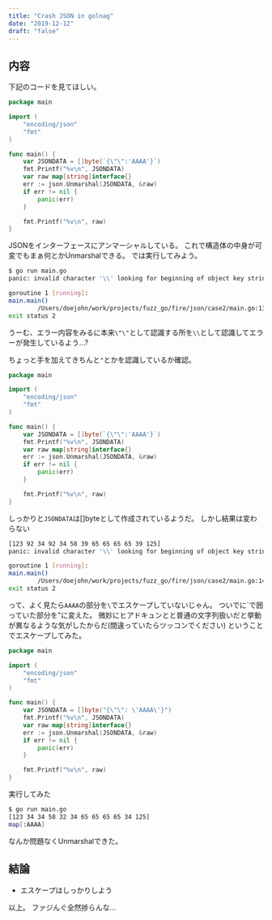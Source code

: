 ```yaml
---
title: "Crash JSON in golnag"
date: "2019-12-12"
draft: "false"
---
```


## 内容

下記のコードを見てほしい。

```go
package main

import (
	"encoding/json"
	"fmt"
)

func main() {
	var JSONDATA = []byte(`{\"\":'AAAA'}`)
    fmt.Printf("%v\n", JSONDATA)
    var raw map[string]interface{}
	err := json.Unmarshal(JSONDATA, &raw)
	if err != nil {
		panic(err)
	}

	fmt.Printf("%v\n", raw)
}

```

JSONをインターフェースにアンマーシャルしている。
これで構造体の中身が可変でもまぁ何とかUnmarshalできる。
では実行してみよう。

```sh
$ go run main.go
panic: invalid character '\\' looking for beginning of object key string

goroutine 1 [running]:
main.main()
        /Users/doejohn/work/projects/fuzz_go/fire/json/case2/main.go:13 +0x13c
exit status 2
```

うーむ、エラー内容をみるに本来`\"\"`として認識する所を`\\`として認識してエラーが発生しているよう...?

ちょっと手を加えてきちんと`"`とかを認識しているか確認。

```go
package main

import (
	"encoding/json"
	"fmt"
)

func main() {
	var JSONDATA = []byte(`{\"\":'AAAA'}`)
	fmt.Printf("%v\n", JSONDATA)
	var raw map[string]interface{}
	err := json.Unmarshal(JSONDATA, &raw)
	if err != nil {
		panic(err)
	}

	fmt.Printf("%v\n", raw)
}

```

しっかりと`JSONDATA`は[]byteとして作成されているようだ。
しかし結果は変わらない

```sh
[123 92 34 92 34 58 39 65 65 65 65 39 125]
panic: invalid character '\\' looking for beginning of object key string

goroutine 1 [running]:
main.main()
        /Users/doejohn/work/projects/fuzz_go/fire/json/case2/main.go:14 +0x1d6
exit status 2
```

って、よく見たら`AAAA`の部分を`\`でエスケープしていないじゃん。
ついでに`で囲っていた部分を"に変えた。
微妙にヒアドキュンとと普通の文字列扱いだと挙動が異なるような気がしたからだ(間違っていたらツッコンでください)
ということでエスケープしてみた。

```go
package main

import (
	"encoding/json"
	"fmt"
)

func main() {
	var JSONDATA = []byte("{\"\": \'AAAA\'}")
	fmt.Printf("%v\n", JSONDATA)
	var raw map[string]interface{}
	err := json.Unmarshal(JSONDATA, &raw)
	if err != nil {
		panic(err)
	}

	fmt.Printf("%v\n", raw)
}

```

実行してみた

```sh
$ go run main.go
[123 34 34 58 32 34 65 65 65 65 34 125]
map[:AAAA]
```

なんか問題なくUnmarshalできた。

## 結論
- エスケープはしっかりしよう

以上。
ファジんぐ全然捗らんな...